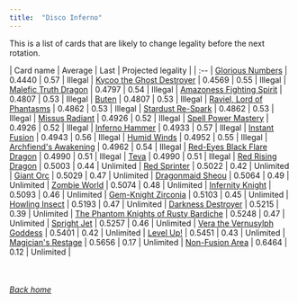 ```yaml
---
title:  "Disco Inferno"
---
```


This is a list of cards that are likely to change legality before the next rotation.

| Card name | Average | Last | Projected legality |
| :-- |
[Glorious Numbers](https://db.ygoprodeck.com/card/?search=Glorious%20Numbers) | 0.4440 | 0.57 | Illegal |
[Kycoo the Ghost Destroyer](https://db.ygoprodeck.com/card/?search=Kycoo%20the%20Ghost%20Destroyer) | 0.4569 | 0.55 | Illegal |
[Malefic Truth Dragon](https://db.ygoprodeck.com/card/?search=Malefic%20Truth%20Dragon) | 0.4797 | 0.54 | Illegal |
[Amazoness Fighting Spirit](https://db.ygoprodeck.com/card/?search=Amazoness%20Fighting%20Spirit) | 0.4807 | 0.53 | Illegal |
[Buten](https://db.ygoprodeck.com/card/?search=Buten) | 0.4807 | 0.53 | Illegal |
[Raviel, Lord of Phantasms](https://db.ygoprodeck.com/card/?search=Raviel,%20Lord%20of%20Phantasms) | 0.4862 | 0.53 | Illegal |
[Stardust Re-Spark](https://db.ygoprodeck.com/card/?search=Stardust%20Re-Spark) | 0.4862 | 0.53 | Illegal |
[Missus Radiant](https://db.ygoprodeck.com/card/?search=Missus%20Radiant) | 0.4926 | 0.52 | Illegal |
[Spell Power Mastery](https://db.ygoprodeck.com/card/?search=Spell%20Power%20Mastery) | 0.4926 | 0.52 | Illegal |
[Inferno Hammer](https://db.ygoprodeck.com/card/?search=Inferno%20Hammer) | 0.4933 | 0.57 | Illegal |
[Instant Fusion](https://db.ygoprodeck.com/card/?search=Instant%20Fusion) | 0.4943 | 0.56 | Illegal |
[Humid Winds](https://db.ygoprodeck.com/card/?search=Humid%20Winds) | 0.4952 | 0.55 | Illegal |
[Archfiend's Awakening](https://db.ygoprodeck.com/card/?search=Archfiend's%20Awakening) | 0.4962 | 0.54 | Illegal |
[Red-Eyes Black Flare Dragon](https://db.ygoprodeck.com/card/?search=Red-Eyes%20Black%20Flare%20Dragon) | 0.4990 | 0.51 | Illegal |
[Teva](https://db.ygoprodeck.com/card/?search=Teva) | 0.4990 | 0.51 | Illegal |
[Red Rising Dragon](https://db.ygoprodeck.com/card/?search=Red%20Rising%20Dragon) | 0.5003 | 0.44 | Unlimited |
[Red Sprinter](https://db.ygoprodeck.com/card/?search=Red%20Sprinter) | 0.5022 | 0.42 | Unlimited |
[Giant Orc](https://db.ygoprodeck.com/card/?search=Giant%20Orc) | 0.5029 | 0.47 | Unlimited |
[Dragonmaid Sheou](https://db.ygoprodeck.com/card/?search=Dragonmaid%20Sheou) | 0.5064 | 0.49 | Unlimited |
[Zombie World](https://db.ygoprodeck.com/card/?search=Zombie%20World) | 0.5074 | 0.48 | Unlimited |
[Infernity Knight](https://db.ygoprodeck.com/card/?search=Infernity%20Knight) | 0.5093 | 0.46 | Unlimited |
[Gem-Knight Zirconia](https://db.ygoprodeck.com/card/?search=Gem-Knight%20Zirconia) | 0.5103 | 0.45 | Unlimited |
[Howling Insect](https://db.ygoprodeck.com/card/?search=Howling%20Insect) | 0.5193 | 0.47 | Unlimited |
[Darkness Destroyer](https://db.ygoprodeck.com/card/?search=Darkness%20Destroyer) | 0.5215 | 0.39 | Unlimited |
[The Phantom Knights of Rusty Bardiche](https://db.ygoprodeck.com/card/?search=The%20Phantom%20Knights%20of%20Rusty%20Bardiche) | 0.5248 | 0.47 | Unlimited |
[Spright Jet](https://db.ygoprodeck.com/card/?search=Spright%20Jet) | 0.5257 | 0.46 | Unlimited |
[Vera the Vernusylph Goddess](https://db.ygoprodeck.com/card/?search=Vera%20the%20Vernusylph%20Goddess) | 0.5401 | 0.42 | Unlimited |
[Level Up!](https://db.ygoprodeck.com/card/?search=Level%20Up!) | 0.5451 | 0.43 | Unlimited |
[Magician's Restage](https://db.ygoprodeck.com/card/?search=Magician's%20Restage) | 0.5656 | 0.17 | Unlimited |
[Non-Fusion Area](https://db.ygoprodeck.com/card/?search=Non-Fusion%20Area) | 0.6464 | 0.12 | Unlimited |

<br>

###### [Back home](index)